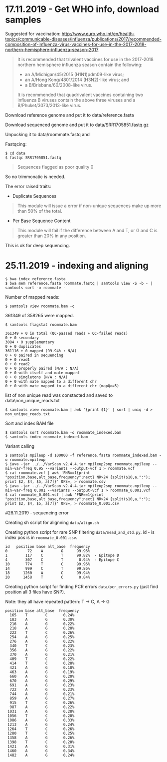 # 17.11.2019 - Get WHO info, download samples

Suggested for vaccination: http://www.euro.who.int/en/health-topics/communicable-diseases/influenza/publications/2017/recommended-composition-of-influenza-virus-vaccines-for-use-in-the-2017-2018-northern-hemisphere-influenza-season-2017

>It is recommended that trivalent vaccines for use in the 2017-2018 northern hemisphere influenza season contain the following:
>
>* an A/Michigan/45/2015 (H1N1)pdm09-like virus;
>* an A/Hong Kong/4801/2014 (H3N2)-like virus; and
>* a B/Brisbane/60/2008-like virus.
>
>It is recommended that quadrivalent vaccines containing two influenza B viruses contain the above three viruses and a B/Phuket/3073/2013-like virus.

Download reference genome and put it to data/reference.fasta

Download sequenced genome and put it to data/SRR1705851.fastq.gz

Unpucking it to data/roommate.fastq and 

Fastqcing:

    $ cd data
    $ fastqc SRR1705851.fastq

>Sequences flagged as poor quality	0

So no trimmonatic is needed.

The error raised traits:

* Duplicate Sequences
>This module will issue a error if non-unique sequences make up more than 50% of the total. 

* Per Base Sequence Content
> This module will fail if the difference between A and T, or G and C is greater than 20% in any position. 

This is ok for deep sequencing.

# 25.11.2019 - indexing and aligning

    $ bwa index reference.fasta
    $ bwa mem reference.fasta roommate.fastq | samtools view -S -b - | samtools sort -o roommate - 

Number of mapped reads:

    $ samtools view roommate.bam -c

361349 of 358265 were mapped.

    $ samtools flagstat roommate.bam   

    361349 + 0 in total (QC-passed reads + QC-failed reads)
    0 + 0 secondary
    3084 + 0 supplementary
    0 + 0 duplicates
    361116 + 0 mapped (99.94% : N/A)
    0 + 0 paired in sequencing
    0 + 0 read1
    0 + 0 read2
    0 + 0 properly paired (N/A : N/A)
    0 + 0 with itself and mate mapped
    0 + 0 singletons (N/A : N/A)
    0 + 0 with mate mapped to a different chr
    0 + 0 with mate mapped to a different chr (mapQ>=5)
    
list of non unique read was constacted and saved to data\non_unique_reads.txt

    $ samtools view roommate.bam | awk '{print $1}' | sort | uniq -d > non_unique_reads.txt
    
Sort and index BAM file

    $ samtools sort roommate.bam -o roommate_indexed.bam 
    $ samtools index roommate_indexed.bam 

Variant calling    

    $ samtools mpileup -d 100000 -f reference.fasta roommate_indexed.bam -o roommate.mpileup
    $ java -jar ../../VarScan.v2.4.4.jar mpileup2snp roommate.mpileup --min-var-freq 0.95 --variants --output-vcf 1 > roommate.vcf
    $ cat roommate.vcf | awk 'FNR==1{print "position,base,alt_base,frequency";next} NR>24 {split($10,a,":"); print $2, $4, $5, a[7]}' OFS=, > roommate.csv
    $ java -jar ../../VarScan.v2.4.4.jar mpileup2snp roommate.mpileup --min-var-freq 0.001 --variants --output-vcf 1 > roommate_0.001.vcf
    $ cat roommate_0.001.vcf | awk 'FNR==1{print "position,base,alt_base,frequency";next} NR>24 {split($10,a,":"); print $2, $4, $5, a[7]}' OFS=, > roommate_0.001.csv
    
#28.11.2019 - sequencing error

Creating sh script for alignning `data/align.sh`

Creating python script for rare SNP filtering `data/mead_and_std.py`.
id - is index pos is in `roommate_0.001.csv`.

    id   position base alt_base  frequency
    0         72    A        G      99.96%
    1        117    C        T      99.82%  - Epitope D
    4        307    C        T       0.94%  - Epitope C
    10       774    T        C      99.96%
    14       999    C        T      99.86%
    18      1260    A        C      99.94%
    20      1458    T        C       0.84%
    
Creating python script for finding PCR errors `data/pcr_errors.py`
(just find position all 3 files have SNP).

Note: they all have repeated pattern: T -> C, A -> G

    position base alt_base  frequency
      165    T        C       0.24%
      183    A        G       0.30%
      216    A        G       0.22%
      218    A        G       0.28%
      222    T        C       0.26%
      254    A        G       0.25%
      276    A        G       0.22%
      340    T        C       0.23%
      356    A        G       0.22%
      370    A        G       0.21%
      409    T        C       0.22%
      414    T        C       0.28%
      421    A        G       0.18%
      463    A        G       0.19%
      660    A        G       0.20%
      670    A        G       0.29%
      691    A        G       0.23%
      722    A        G       0.23%
      744    A        G       0.21%
      859    A        G       0.27%
      915    T        C       0.26%
      987    A        G       0.22%
     1031    A        G       0.28%
     1056    T        C       0.20%
     1086    A        G       0.33%
     1213    A        G       0.24%
     1264    T        C       0.26%
     1280    T        C       0.25%
     1358    A        G       0.26%
     1398    T        C       0.20%
     1421    A        G       0.31%
     1460    A        G       0.34%
     1482    A        G       0.24%
